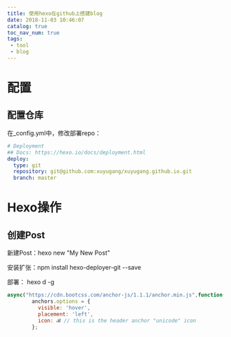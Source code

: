 ```yaml
---
title: 使用hexo在github上搭建blog
date: 2018-11-03 10:46:07
catalog: true
toc_nav_num: true
tags: 
 - tool
 - blog
---
```


# 配置
## 配置仓库
在_config.yml中，修改部署repo：
``` yaml
# Deployment
## Docs: https://hexo.io/docs/deployment.html
deploy:
  type: git
  repository: git@github.com:xuyugang/xuyugang.github.io.git
  branch: master
```

# Hexo操作
## 创建Post
新建Post：hexo new "My New Post"

安装扩张：npm install hexo-deployer-git --save

部署： hexo d -g

```javascript
async("https://cdn.bootcss.com/anchor-js/1.1.1/anchor.min.js",function(){
        anchors.options = {
          visible: 'hover',
          placement: 'left',
          icon: ℬ // this is the header anchor "unicode" icon
        };
```
